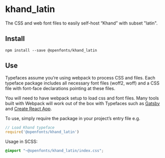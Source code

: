 
# khand_latin

The CSS and web font files to easily self-host “Khand” with subset "latin".

## Install

`npm install --save @openfonts/khand_latin`

## Use

Typefaces assume you’re using webpack to process CSS and files. Each typeface
package includes all necessary font files (woff2, woff) and a CSS file with
font-face declarations pointing at these files.

You will need to have webpack setup to load css and font files. Many tools built
with Webpack will work out of the box with Typefaces such as [Gatsby](https://github.com/gatsbyjs/gatsby)
and [Create React App](https://github.com/facebookincubator/create-react-app).

To use, simply require the package in your project’s entry file e.g.

```javascript
// Load Khand typeface
require('@openfonts/khand_latin')
```

Usage in SCSS:
```scss
@import "~@openfonts/khand_latin/index.css";
```
